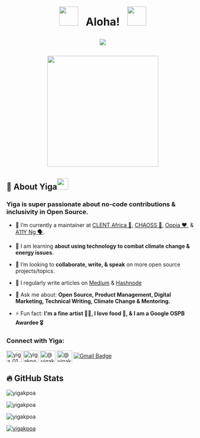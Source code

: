 <h1 align="center"> <img src="https://user-images.githubusercontent.com/74038190/213844263-a8897a51-32f4-4b3b-b5c2-e1528b89f6f3.png" width="50px" /> &nbsp; Aloha! &nbsp; <img src="https://user-images.githubusercontent.com/74038190/213844263-a8897a51-32f4-4b3b-b5c2-e1528b89f6f3.png" width="50px" />

<!-- Animation Typing -->

<p align="center">
  <a href="https://github.com/DenverCoder1/readme-typing-svg"><img src="https://readme-typing-svg.herokuapp.com?font=Fira+Code&pause=1100&width=500&lines=I'm+Yigakpoa+Samuel.;I'm+a+Mentor,+Project+Manager,+DEI+ADV.;"></a>
</p>

<!-- Animation Typing: END -->

<!--Image Gif-->
<img  src="https://cdn.dribbble.com/users/4055494/screenshots/15215756/media/d2b66c4ca0192aa26d103448b3d1518b.gif" height="290px" align="center" />

<!-- Image Gif: END -->


<!-- About me section -->

<h2>🥁 About Yiga<img src = "https://raw.githubusercontent.com/MartinHeinz/MartinHeinz/master/wave.gif" width = 30px></h2>

<h3 align="left">Yiga is super passionate about no-code contributions & inclusivity in Open Source.</h3>

- 🔭 I’m currently a maintainer at [CLENT Africa 🚀](https://github.com/clentafrica), [CHAOSS 🥁](https://github.com/chaoss), [Oppia ❤️](https://github.com/oppia), & [A11Y Ng 🗣️](https://github.com/Accessibility-Nigeria).

- 🌱 I am learning **about using technology to combat climate change & energy issues.**

- 👯 I’m looking to **collaborate, write, & speak** on more open source projects/topics.

- 📝 I regularly write articles on [Medium](https://medium.com/@yigakpoa) & [Hashnode](https://hashnode.com/@yigakpoa)

- 💬 Ask me about: **Open Source, Product Management, Digital Marketing, Technical Writing, Climate Change & Mentoring.**

- ⚡ Fun fact: **I'm a fine artist 👩‍🎨, I love food 🍛, & I am a Google OSPB Awardee 🎖️**

<!-- About me section: END -->

<!-- Connect with Yiga -->

<h3 align="left">Connect with Yiga:</h3>
<p align="left">
<a href="https://twitter.com/yiga_01" target="blank"><img align="center" src="https://raw.githubusercontent.com/rahuldkjain/github-profile-readme-generator/master/src/images/icons/Social/twitter.svg" alt="yiga_01" height="30" width="40" /></a>
<a href="https://linkedin.com/in/yigakpoa" target="blank"><img align="center" src="https://raw.githubusercontent.com/rahuldkjain/github-profile-readme-generator/master/src/images/icons/Social/linked-in-alt.svg" alt="yigakpoa" height="30" width="40" /></a>
<a href="https://hashnode.com/@yigakpoa" target="blank"><img align="center" src="https://raw.githubusercontent.com/rahuldkjain/github-profile-readme-generator/master/src/images/icons/Social/hashnode.svg" alt="@yigakpoa" height="30" width="40" /></a>
<a href="https://medium.com/@yigakpoa" target="blank"><img align="center" src="https://raw.githubusercontent.com/rahuldkjain/github-profile-readme-generator/master/src/images/icons/Social/medium.svg" alt="@yigakpoa" height="30" width="40" /></a>
<a href="mailto:yigaikpae@gmail.com"><img src="https://img.shields.io/badge/-Yiga%20S.-fff?style=plastic&amp;labelColor=fff&amp;logo=Gmail&amp;link=mailto:yigaikpae@gmail.com" alt="Gmail Badge"></a>

</p>

 <!-- Connect with Yiga: END -->

<!-- Github Stats -->

## 🔥 GitHub Stats

<p>&nbsp;<img align="left" src="https://github-readme-stats.vercel.app/api?username=yigakpoa&show_icons=true&locale=en" alt="yigakpoa" /></p> <p><img align="center" src="https://github-readme-stats.vercel.app/api/top-langs?username=yigakpoa&show_icons=true&locale=en&layout=compact" alt="yigakpoa" /></p>

<p><img align="center" src="https://github-readme-streak-stats.herokuapp.com/?user=yigakpoa&" alt="yigakpoa" /></p>

<p align="left"> <a href="https://github.com/ryo-ma/github-profile-trophy"><img src="https://github-profile-trophy.vercel.app/?username=yigakpoa" alt="yigakpoa" /></a> </p>

<!-- Github Stats: END -->
